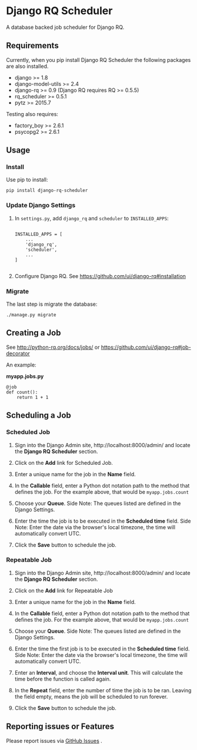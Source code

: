 # Django RQ Scheduler

A database backed job scheduler for Django RQ.

## Requirements

Currently, when you pip install Django RQ Scheduler the following packages are also installed.

* django >= 1.8
* django-model-utils >= 2.4
* django-rq >= 0.9 (Django RQ requires RQ >= 0.5.5)
* rq_scheduler >= 0.5.1
* pytz >= 2015.7

Testing also requires:

* factory_boy >= 2.6.1
* psycopg2 >= 2.6.1


## Usage

### Install

Use pip to install:

```
pip install django-rq-scheduler
```


### Update Django Settings

1. In `settings.py`, add `django_rq` and `scheduler` to  `INSTALLED_APPS`:

	```

	INSTALLED_APPS = [
    	...
    	'django_rq',
    	'scheduler',
    	...
	]


	```

2. Configure Django RQ. See https://github.com/ui/django-rq#installation


### Migrate

The last step is migrate the database:

```
./manage.py migrate
```

## Creating a Job

See http://python-rq.org/docs/jobs/ or https://github.com/ui/django-rq#job-decorator

An example:

**myapp.jobs.py**

```
@job
def count():
    return 1 + 1
```

## Scheduling a Job

### Scheduled Job

1. Sign into the Django Admin site, http://localhost:8000/admin/ and locate the **Django RQ Scheduler** section.

2. Click on the **Add** link for Scheduled Job.

3. Enter a unique name for the job in the **Name** field.

4. In the **Callable** field, enter a Python dot notation path to the method that defines the job. For the example above, that would be `myapp.jobs.count`

5. Choose your **Queue**. Side Note: The queues listed are defined in the Django Settings.

6. Enter the time the job is to be executed in the **Scheduled time** field. Side Note: Enter the date via the browser's local timezone, the time will automatically convert UTC.

7. Click the **Save** button to schedule the job.

### Repeatable Job

1. Sign into the Django Admin site, http://localhost:8000/admin/ and locate the **Django RQ Scheduler** section.

2. Click on the **Add** link for Repeatable Job

3. Enter a unique name for the job in the **Name** field.

4. In the **Callable** field, enter a Python dot notation path to the method that defines the job. For the example above, that would be `myapp.jobs.count`

5. Choose your **Queue**. Side Note: The queues listed are defined in the Django Settings.

6. Enter the time the first job is to be executed in the **Scheduled time** field. Side Note: Enter the date via the browser's local timezone, the time will automatically convert UTC.

7. Enter an **Interval**, and choose the **Interval unit**. This will calculate the time before the function is called again.

8. In the **Repeat** field, enter the number of time the job is to be ran. Leaving the field empty, means the job will be scheduled to run forever.

9. Click the **Save** button to schedule the job.


## Reporting issues or Features

Please report issues via [GitHub Issues](https://github.com/istrategylabs/django-rq-scheduler/issues) .

